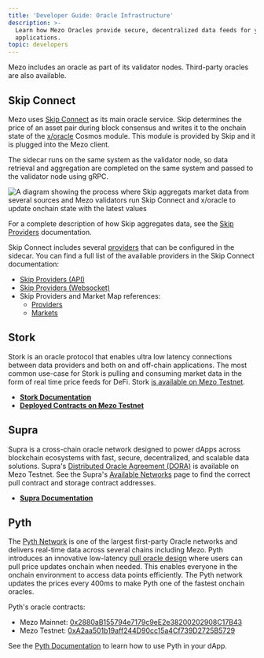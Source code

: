```yaml
---
title: 'Developer Guide: Oracle Infrastructure'
description: >-
  Learn how Mezo Oracles provide secure, decentralized data feeds for your
  applications.
topic: developers
---
```


Mezo includes an oracle as part of its validator nodes. Third-party oracles are also available.

## Skip Connect

Mezo uses [Skip Connect](https://github.com/skip-mev/connect) as its main oracle service. Skip determines the price of an asset pair during block consensus and writes it to the onchain state of the [x/oracle](https://github.com/skip-mev/connect/tree/main/x/oracle) Cosmos module. This module is provided by Skip and it is plugged into the Mezo client.

The sidecar runs on the same system as the validator node, so data retrieval and aggregation are completed on the same system and passed to the validator node using gRPC.

![A diagram showing the process where Skip aggregats market data from several sources and Mezo validators run Skip Connect and x/oracle to update onchain state with the latest values](/docs/images/oracle/mezo-oracle.avif)

For a complete description of how Skip aggregates data, see the [Skip Providers](https://github.com/skip-mev/connect/blob/main/cmd/constants/providers.go) documentation.

Skip Connect includes several [providers](https://github.com/skip-mev/connect/blob/main/providers/README.md) that can be configured in the sidecar. You can find a full list of the available providers in the Skip Connect documentation:

- [Skip Providers (API)](https://github.com/skip-mev/connect/blob/main/providers/apis/README.md)
- [Skip Providers (Websocket)](https://github.com/skip-mev/connect/blob/main/providers/websockets/README.md)
- Skip Providers and Market Map references:
    - [Providers](https://github.com/skip-mev/connect/blob/main/cmd/constants/providers.go)
    - [Markets](https://github.com/skip-mev/connect/blob/main/cmd/constants/marketmaps/markets.go)

## Stork

Stork is an oracle protocol that enables ultra low latency connections between data providers and both on and off-chain applications. The most common use-case for Stork is pulling and consuming market data in the form of real time price feeds for DeFi. Stork [is available on Mezo Testnet](https://docs.stork.network/resources/contract-addresses/evm#mezo).

- **[Stork Documentation](https://docs.stork.network/)**
- **[Deployed Contracts on Mezo Testnet](https://docs.stork.network/resources/contract-addresses/evm#mezo)**

## Supra 

Supra is a cross-chain oracle network designed to power dApps across blockchain ecosystems with fast, secure, decentralized, and scalable data solutions. Supra's [Distributed Oracle Agreement (DORA)](https://docs.supra.com/oracles/data-feeds#distributed-oracle-agreement-dora) is available on Mezo Testnet. See the Supra's [Available Networks](https://docs.supra.com/oracles/data-feeds/pull-oracle/networks) page to find the correct pull contract and storage contract addresses.

- **[Supra Documentation](https://docs.supra.com/)**
​
## Pyth

The [Pyth Network](https://pyth.network/) is one of the largest first-party Oracle networks and delivers real-time data across several chains including Mezo. Pyth introduces an innovative low-latency [pull oracle design](https://docs.pyth.network/documentation/pythnet-price-feeds/on-demand) where users can pull price updates onchain when needed. This enables everyone in the onchain environment to access data points efficiently. The Pyth network updates the prices every 400ms to make Pyth one of the fastest onchain oracles.

Pyth's oracle contracts:
- Mezo Mainnet: [0x2880aB155794e7179c9eE2e38200202908C17B43](https://explorer.mezo.org/address/0x2880aB155794e7179c9eE2e38200202908C17B43)
- Mezo Testnet: [0xA2aa501b19aff244D90cc15a4Cf739D2725B5729](https://explorer.test.mezo.org/address/0xA2aa501b19aff244D90cc15a4Cf739D2725B5729)

See the [Pyth Documentation](https://docs.pyth.network/home) to learn how to use Pyth in your dApp.
